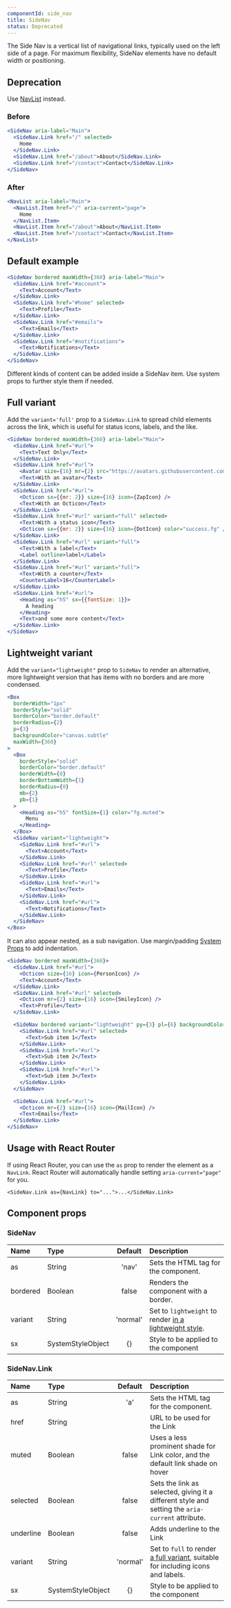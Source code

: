 ```yaml
---
componentId: side_nav
title: SideNav
status: Deprecated
---
```


The Side Nav is a vertical list of navigational links, typically used on the left side of a page. For maximum flexibility, SideNav elements have no default width or positioning.

## Deprecation

Use [NavList](/components/nav-list/react/latest) instead.

### Before

```jsx
<SideNav aria-label="Main">
  <SideNav.Link href="/" selected>
    Home
  </SideNav.Link>
  <SideNav.Link href="/about">About</SideNav.Link>
  <SideNav.Link href="/contact">Contact</SideNav.Link>
</SideNav>
```

### After

```jsx
<NavList aria-label="Main">
  <NavList.Item href="/" aria-current="page">
    Home
  </NavList.Item>
  <NavList.Item href="/about">About</NavList.Item>
  <NavList.Item href="/contact">Contact</NavList.Item>
</NavList>
```

## Default example

```jsx live
<SideNav bordered maxWidth={360} aria-label="Main">
  <SideNav.Link href="#account">
    <Text>Account</Text>
  </SideNav.Link>
  <SideNav.Link href="#home" selected>
    <Text>Profile</Text>
  </SideNav.Link>
  <SideNav.Link href="#emails">
    <Text>Emails</Text>
  </SideNav.Link>
  <SideNav.Link href="#notifications">
    <Text>Notifications</Text>
  </SideNav.Link>
</SideNav>
```

Different kinds of content can be added inside a SideNav item. Use system props to further style them if needed.

## Full variant

Add the `variant='full'` prop to a `SideNav.Link` to spread child elements across the link, which is useful for status icons, labels, and the like.

```jsx live
<SideNav bordered maxWidth={360} aria-label="Main">
  <SideNav.Link href="#url">
    <Text>Text Only</Text>
  </SideNav.Link>
  <SideNav.Link href="#url">
    <Avatar size={16} mr={2} src="https://avatars.githubusercontent.com/hubot?s=32" />
    <Text>With an avatar</Text>
  </SideNav.Link>
  <SideNav.Link href="#url">
    <Octicon sx={{mr: 2}} size={16} icon={ZapIcon} />
    <Text>With an Octicon</Text>
  </SideNav.Link>
  <SideNav.Link href="#url" variant="full" selected>
    <Text>With a status icon</Text>
    <Octicon sx={{mr: 2}} size={16} icon={DotIcon} color="success.fg" />
  </SideNav.Link>
  <SideNav.Link href="#url" variant="full">
    <Text>With a label</Text>
    <Label outline>label</Label>
  </SideNav.Link>
  <SideNav.Link href="#url" variant="full">
    <Text>With a counter</Text>
    <CounterLabel>16</CounterLabel>
  </SideNav.Link>
  <SideNav.Link href="#url">
    <Heading as="h5" sx={{fontSize: 1}}>
      A heading
    </Heading>
    <Text>and some more content</Text>
  </SideNav.Link>
</SideNav>
```

## Lightweight variant

Add the `variant="lightweight"` prop to `SideNav` to render an alternative, more lightweight version that has items with no borders and are more condensed.

```jsx live
<Box
  borderWidth="1px"
  borderStyle="solid"
  borderColor="border.default"
  borderRadius={2}
  p={3}
  backgroundColor="canvas.subtle"
  maxWidth={360}
>
  <Box
    borderStyle="solid"
    borderColor="border.default"
    borderWidth={0}
    borderBottomWidth={1}
    borderRadius={0}
    mb={2}
    pb={1}
  >
    <Heading as="h5" fontSize={1} color="fg.muted">
      Menu
    </Heading>
  </Box>
  <SideNav variant="lightweight">
    <SideNav.Link href="#url">
      <Text>Account</Text>
    </SideNav.Link>
    <SideNav.Link href="#url" selected>
      <Text>Profile</Text>
    </SideNav.Link>
    <SideNav.Link href="#url">
      <Text>Emails</Text>
    </SideNav.Link>
    <SideNav.Link href="#url">
      <Text>Notifications</Text>
    </SideNav.Link>
  </SideNav>
</Box>
```

It can also appear nested, as a sub navigation. Use margin/padding [System Props](/system-props) to add indentation.

```jsx live
<SideNav bordered maxWidth={360}>
  <SideNav.Link href="#url">
    <Octicon size={16} icon={PersonIcon} />
    <Text>Account</Text>
  </SideNav.Link>
  <SideNav.Link href="#url" selected>
    <Octicon mr={2} size={16} icon={SmileyIcon} />
    <Text>Profile</Text>
  </SideNav.Link>

  <SideNav bordered variant="lightweight" py={3} pl={6} backgroundColor="sidenav.selectedBg">
    <SideNav.Link href="#url" selected>
      <Text>Sub item 1</Text>
    </SideNav.Link>
    <SideNav.Link href="#url">
      <Text>Sub item 2</Text>
    </SideNav.Link>
    <SideNav.Link href="#url">
      <Text>Sub item 3</Text>
    </SideNav.Link>
  </SideNav>

  <SideNav.Link href="#url">
    <Octicon mr={2} size={16} icon={MailIcon} />
    <Text>Emails</Text>
  </SideNav.Link>
</SideNav>
```

## Usage with React Router

If using React Router, you can use the `as` prop to render the element as a `NavLink`. React Router will automatically handle setting `aria-current="page"` for you.

```
<SideNav.Link as={NavLink} to="...">...</SideNav.Link>
```

## Component props

### SideNav

| Name     | Type              | Default  | Description                                                                    |
| :------- | :---------------- | :------: | :----------------------------------------------------------------------------- |
| as       | String            |  'nav'   | Sets the HTML tag for the component.                                           |
| bordered | Boolean           |  false   | Renders the component with a border.                                           |
| variant  | String            | 'normal' | Set to `lightweight` to render [in a lightweight style](#lightweight-variant). |
| sx       | SystemStyleObject |    {}    | Style to be applied to the component                                           |

### SideNav.Link

| Name      | Type              | Default  | Description                                                                                       |
| :-------- | :---------------- | :------: | :------------------------------------------------------------------------------------------------ |
| as        | String            |   'a'    | Sets the HTML tag for the component.                                                              |
| href      | String            |          | URL to be used for the Link                                                                       |
| muted     | Boolean           |  false   | Uses a less prominent shade for Link color, and the default link shade on hover                   |
| selected  | Boolean           |  false   | Sets the link as selected, giving it a different style and setting the `aria-current` attribute.  |
| underline | Boolean           |  false   | Adds underline to the Link                                                                        |
| variant   | String            | 'normal' | Set to `full` to render [a full variant](#full-variant), suitable for including icons and labels. |
| sx        | SystemStyleObject |    {}    | Style to be applied to the component                                                              |
